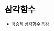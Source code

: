 # 삼각함수

- [정승제 삼각함수 특강](https://www.youtube.com/watch?v=rbVzJNvxgCo&list=PLophW6dh0jSr2Kuti3tnfa8Hg-nI16MzM)
